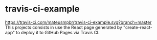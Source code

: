 # travis-ci-example
https://travis-ci.com/mateusmpbr/travis-ci-example.svg?branch=master
This projects consists in use the React page generated by "create-react-app" to deploy it to GitHub Pages via Travis CI.
